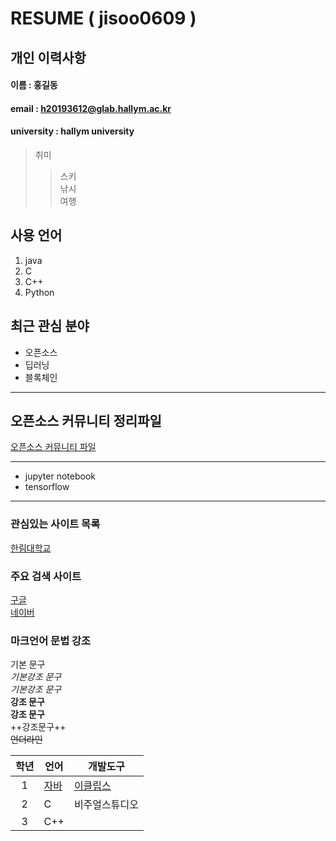 # RESUME ( jisoo0609 )

## 개인 이력사항 

#### 이름 : 홍길동
#### email : h20193612@glab.hallym.ac.kr
#### university : hallym university

> 취미  
>> 스키  
>> 낚시  
>> 여행

## 사용 언어
1. java
2. C
3. C++
4. Python

## 최근 관심 분야
* 오픈소스
* 딥러닝
* 블록체인
--------
## 오픈소스 커뮤니티 정리파일

[오픈소스 커뮤니티 파일](openSourceCommunity.md)

------------
* jupyter notebook
* tensorflow
----
### 관심있는 사이트 목록
[한림대학교][hallym]

### 주요 검색 사이트
[구글][Google]  
[네이버][naver]

### 마크언어 문법 강조

기본 문구  
*기본강조 문구*  
_기본강조 문구_  
**강조 문구**  
__강조 문구__  
++강조문구++  
~~언더라인~~  

|학년|언어|개발도구
|:----:|----|----|
|1|[자바](http://www.oracle.com)|[이클립스][eclipse]|
|2|C|비주얼스튜디오|
|3|C++|| 



[eclipse]: http://www.eclipse.org
[Google]: http://www.google.com
[naver]: http://www.naver.com
[hallym]: http://www.hallym.ac.kr 
